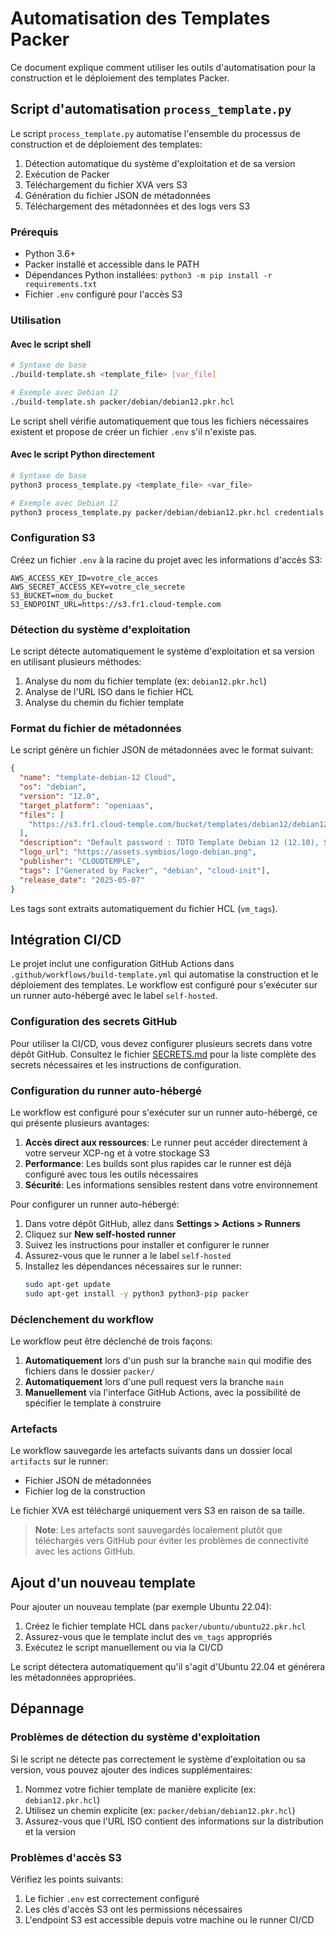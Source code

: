 # Automatisation des Templates Packer

Ce document explique comment utiliser les outils d'automatisation pour la construction et le déploiement des templates Packer.

## Script d'automatisation `process_template.py`

Le script `process_template.py` automatise l'ensemble du processus de construction et de déploiement des templates:

1. Détection automatique du système d'exploitation et de sa version
2. Exécution de Packer
3. Téléchargement du fichier XVA vers S3
4. Génération du fichier JSON de métadonnées
5. Téléchargement des métadonnées et des logs vers S3

### Prérequis

- Python 3.6+
- Packer installé et accessible dans le PATH
- Dépendances Python installées: `python3 -m pip install -r requirements.txt`
- Fichier `.env` configuré pour l'accès S3

### Utilisation

#### Avec le script shell

```bash
# Syntaxe de base
./build-template.sh <template_file> [var_file]

# Exemple avec Debian 12
./build-template.sh packer/debian/debian12.pkr.hcl
```

Le script shell vérifie automatiquement que tous les fichiers nécessaires existent et propose de créer un fichier `.env` s'il n'existe pas.

#### Avec le script Python directement

```bash
# Syntaxe de base
python3 process_template.py <template_file> <var_file>

# Exemple avec Debian 12
python3 process_template.py packer/debian/debian12.pkr.hcl credentials.pkrvars.hcl
```

### Configuration S3

Créez un fichier `.env` à la racine du projet avec les informations d'accès S3:

```
AWS_ACCESS_KEY_ID=votre_cle_acces
AWS_SECRET_ACCESS_KEY=votre_cle_secrete
S3_BUCKET=nom_du_bucket
S3_ENDPOINT_URL=https://s3.fr1.cloud-temple.com
```

### Détection du système d'exploitation

Le script détecte automatiquement le système d'exploitation et sa version en utilisant plusieurs méthodes:

1. Analyse du nom du fichier template (ex: `debian12.pkr.hcl`)
2. Analyse de l'URL ISO dans le fichier HCL
3. Analyse du chemin du fichier template

### Format du fichier de métadonnées

Le script génère un fichier JSON de métadonnées avec le format suivant:

```json
{
  "name": "template-debian-12 Cloud",
  "os": "debian",
  "version": "12.0",
  "target_platform": "openiaas",
  "files": [
    "https://s3.fr1.cloud-temple.com/bucket/templates/debian12/debian12-20250507-123456.xva"
  ],
  "description": "Default password : TOTO Template Debian 12 (12.10), SSH activé, user cloud-init préconfiguré.",
  "logo_url": "https://assets.symbios/logo-debian.png",
  "publisher": "CLOUDTEMPLE",
  "tags": ["Generated by Packer", "debian", "cloud-init"],
  "release_date": "2025-05-07"
}
```

Les tags sont extraits automatiquement du fichier HCL (`vm_tags`).

## Intégration CI/CD

Le projet inclut une configuration GitHub Actions dans `.github/workflows/build-template.yml` qui automatise la construction et le déploiement des templates. Le workflow est configuré pour s'exécuter sur un runner auto-hébergé avec le label `self-hosted`.

### Configuration des secrets GitHub

Pour utiliser la CI/CD, vous devez configurer plusieurs secrets dans votre dépôt GitHub. Consultez le fichier [SECRETS.md](SECRETS.md) pour la liste complète des secrets nécessaires et les instructions de configuration.

### Configuration du runner auto-hébergé

Le workflow est configuré pour s'exécuter sur un runner auto-hébergé, ce qui présente plusieurs avantages:

1. **Accès direct aux ressources**: Le runner peut accéder directement à votre serveur XCP-ng et à votre stockage S3
2. **Performance**: Les builds sont plus rapides car le runner est déjà configuré avec tous les outils nécessaires
3. **Sécurité**: Les informations sensibles restent dans votre environnement

Pour configurer un runner auto-hébergé:

1. Dans votre dépôt GitHub, allez dans **Settings > Actions > Runners**
2. Cliquez sur **New self-hosted runner**
3. Suivez les instructions pour installer et configurer le runner
4. Assurez-vous que le runner a le label `self-hosted`
5. Installez les dépendances nécessaires sur le runner:
   ```bash
   sudo apt-get update
   sudo apt-get install -y python3 python3-pip packer
   ```

### Déclenchement du workflow

Le workflow peut être déclenché de trois façons:

1. **Automatiquement** lors d'un push sur la branche `main` qui modifie des fichiers dans le dossier `packer/`
2. **Automatiquement** lors d'une pull request vers la branche `main`
3. **Manuellement** via l'interface GitHub Actions, avec la possibilité de spécifier le template à construire

### Artefacts

Le workflow sauvegarde les artefacts suivants dans un dossier local `artifacts` sur le runner:

- Fichier JSON de métadonnées
- Fichier log de la construction

Le fichier XVA est téléchargé uniquement vers S3 en raison de sa taille.

> **Note**: Les artefacts sont sauvegardés localement plutôt que téléchargés vers GitHub pour éviter les problèmes de connectivité avec les actions GitHub.

## Ajout d'un nouveau template

Pour ajouter un nouveau template (par exemple Ubuntu 22.04):

1. Créez le fichier template HCL dans `packer/ubuntu/ubuntu22.pkr.hcl`
2. Assurez-vous que le template inclut des `vm_tags` appropriés
3. Exécutez le script manuellement ou via la CI/CD

Le script détectera automatiquement qu'il s'agit d'Ubuntu 22.04 et générera les métadonnées appropriées.

## Dépannage

### Problèmes de détection du système d'exploitation

Si le script ne détecte pas correctement le système d'exploitation ou sa version, vous pouvez ajouter des indices supplémentaires:

1. Nommez votre fichier template de manière explicite (ex: `debian12.pkr.hcl`)
2. Utilisez un chemin explicite (ex: `packer/debian/debian12.pkr.hcl`)
3. Assurez-vous que l'URL ISO contient des informations sur la distribution et la version

### Problèmes d'accès S3

Vérifiez les points suivants:

1. Le fichier `.env` est correctement configuré
2. Les clés d'accès S3 ont les permissions nécessaires
3. L'endpoint S3 est accessible depuis votre machine ou le runner CI/CD
